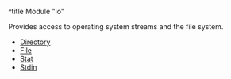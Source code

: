 ^title Module "io"

Provides access to operating system streams and the file system.

* [Directory](directory.html)
* [File](file.html)
* [Stat](stat.html)
* [Stdin](stdin.html)
